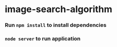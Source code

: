 # image-search-algorithm

### Run ```npm install``` to install dependencies
### ```node server``` to run application
